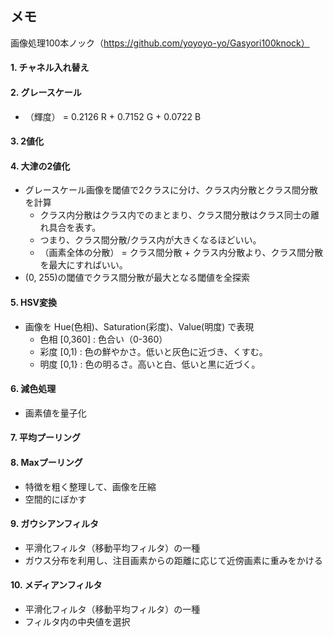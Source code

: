 ## メモ

画像処理100本ノック（https://github.com/yoyoyo-yo/Gasyori100knock）

#### 1. チャネル入れ替え
#### 2. グレースケール
- （輝度） = 0.2126 R + 0.7152 G + 0.0722 B

#### 3. 2値化
#### 4. 大津の2値化
- グレースケール画像を閾値で2クラスに分け、クラス内分散とクラス間分散を計算
  - クラス内分散はクラス内でのまとまり、クラス間分散はクラス同士の離れ具合を表す。
  - つまり、クラス間分散/クラス内が大きくなるほどいい。
  - （画素全体の分散） = クラス間分散 + クラス内分散より、クラス間分散を最大にすればいい。
- (0, 255)の閾値でクラス間分散が最大となる閾値を全探索
#### 5. HSV変換
- 画像を Hue(色相)、Saturation(彩度)、Value(明度) で表現
  - 色相 [0,360] : 色合い（0-360）
  - 彩度 [0,1) : 色の鮮やかさ。低いと灰色に近づき、くすむ。
  - 明度 [0,1} : 色の明るさ。高いと白、低いと黒に近づく。
#### 6. 減色処理
- 画素値を量子化
#### 7. 平均プーリング
#### 8. Maxプーリング
- 特徴を粗く整理して、画像を圧縮
- 空間的にぼかす
#### 9. ガウシアンフィルタ
- 平滑化フィルタ（移動平均フィルタ）の一種
- ガウス分布を利用し、注目画素からの距離に応じて近傍画素に重みをかける
#### 10. メディアンフィルタ
- 平滑化フィルタ（移動平均フィルタ）の一種
- フィルタ内の中央値を選択
